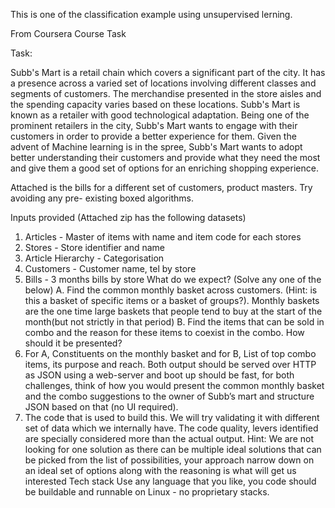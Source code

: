 This is one of the classification example using unsupervised lerning.

From Coursera Course Task

Task:

Subb's Mart is a retail chain which covers a significant part of the city. It has a presence
across a varied set of locations involving different classes and segments of customers. The
merchandise presented in the store aisles and the spending capacity varies based on these
locations.
Subb's Mart is known as a retailer with good technological adaptation. Being one of the
prominent retailers in the city, Subb's Mart wants to engage with their customers in order to
provide a better experience for them. Given the advent of Machine learning is in the spree,
Subb's Mart wants to adopt better understanding their customers and provide what they need
the most and give them a good set of options for an enriching shopping experience.

Attached is the bills for a different set of customers, product masters. Try avoiding any pre-
existing boxed algorithms.

Inputs provided (Attached zip has the following datasets)
1. Articles - Master of items with name and item code for each stores
2. Stores - Store identifier and name
3. Article Hierarchy - Categorisation
4. Customers - Customer name, tel by store
5. Bills - 3 months bills by store
What do we expect? (Solve any one of the below)
A. Find the common monthly basket across customers. (Hint: is this a basket of specific items
or a basket of groups?). Monthly baskets are the one time large baskets that people tend to
buy at the start of the month(but not strictly in that period)
B. Find the items that can be sold in combo and the reason for these items to coexist in the
combo.
How should it be presented?
1. For A, Constituents on the monthly basket and for B, List of top combo items, its purpose
and reach. Both output should be served over HTTP as JSON using a web-server and boot up
should be fast, for both challenges, think of how you would present the common monthly
basket and the combo suggestions to the owner of Subb’s mart and structure JSON based on
that (no UI required).
2. The code that is used to build this. We will try validating it with different set of data which
we internally have. The code quality, levers identified are specially considered more than the
actual output.
Hint: We are not looking for one solution as there can be multiple ideal solutions that can be
picked from the list of possibilities, your approach narrow down on an ideal set of options
along with the reasoning is what will get us interested
Tech stack
Use any language that you like, you code should be buildable and runnable on Linux - no
proprietary stacks.
